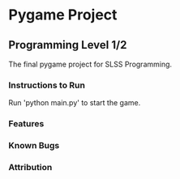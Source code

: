 # Pygame Project

## Programming Level 1/2

The final pygame project for SLSS Programming.

### Instructions to Run

Run 'python main.py' to start the game.

### Features

### Known Bugs

### Attribution